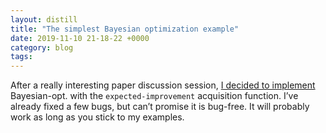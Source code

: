 ```yaml
---
layout: distill
title: "The simplest Bayesian optimization example"
date: 2019-11-10 21-18-22 +0000
category: blog
tags: 
---
```




After a really interesting paper discussion session, [I decided to implement](https://github.com/kgourgou/baeysian-opt-for-fun) Bayesian-opt. with the `expected-improvement` acquisition function. I’ve already fixed a few bugs, but can’t promise it is bug-free. It will probably work as long as you stick to my examples.



